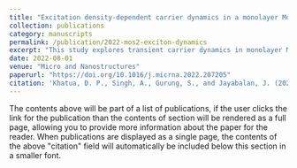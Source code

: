 ```yaml
---
title: "Excitation density-dependent carrier dynamics in a monolayer MoS<sub>2</sub: Exciton dissociation, formation and bottlenecking"
collection: publications
category: manuscripts
permalink: /publication/2022-mos2-exciton-dynamics
excerpt: "This study explores transient carrier dynamics in monolayer MoS<sub>2</sub at high excitation densities, a regime important for applications in lasers, optical parametric amplifiers, and high-power detectors. The optical response shows that carriers, excited directly to the A-exciton state, undergo exciton dissociation and hot-carrier generation, followed by exciton formation on the picosecond timescale. At elevated fluences, excitons display longer lifetimes, indicating a bottlenecking process. These fluence-dependent relaxation pathways are crucial for optimizing MoS2-based optoelectronic devices."
date: 2022-08-01
venue: "Micro and Nanostructures"
paperurl: "https://doi.org/10.1016/j.micrna.2022.207205"
citation: 'Khatua, D. P., Singh, A., Gurung, S., and Jayabalan, J. (2022). "Excitation density-dependent carrier dynamics in a monolayer MoS<sub>2</sub: Exciton dissociation, formation and bottlenecking." <i>Micro and Nanostructures</i>, 165, 207205. https://doi.org/10.1016/j.micrna.2022.207205'
---
```


The contents above will be part of a list of publications, if the user clicks the link for the publication than the contents of section will be rendered as a full page, allowing you to provide more information about the paper for the reader. When publications are displayed as a single page, the contents of the above "citation" field will automatically be included below this section in a smaller font.
